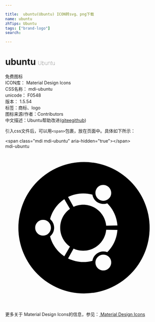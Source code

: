 ```yaml
---

title:  ubuntu(Ubuntu) ICON转svg、png下载
name: ubuntu
zhTips: Ubuntu
tags: ["brand-logo"]
search: 

---
```


# ubuntu  <small style="font-size: 60%;font-weight: 100">Ubuntu</small>


<div class="detail-page">
<p>
<span><span class="badge-success badge">免费图标</span> </span>
<br/>
<span>
ICON库：
<span class="badge-secondary badge">Material Design Icons</span> 
</span>
<br/>
<span>
CSS名称：
<span class="badge-secondary badge">mdi-ubuntu</span> 
</span>
<br/>
<span>
unicode：
<span class="badge-secondary badge">F0548</span> 
<copy-btn content='F0548' btn-title=""></copy-btn>
<copy-btn :content='String.fromCodePoint(parseInt("F0548", 16))' btn-title="复制U"></copy-btn>
</span>
<br/>
<span>
版本：
<span class="badge-secondary badge">1.5.54</span> 
</span><br/><span>标签：<span class="badge-light badge"><router-link to="/tags/brand-logo.html">商标、logo</router-link></span></span>
<br/>
<span>图标来源/作者：<span class="badge-light badge">Contributors</span></span> 
<br/>
<span class="zh-detail">中文描述：<span class="badge-primary badge">Ubuntu</span><span class="help-link"><span>帮助改进</span>(<a href="https://gitee.com/liuwave/icon-helper/edit/master/json/material/ubuntu.json" target="_blank" rel="noopener noreferrer">gitee</a><a href="https://github.com/liuwave/icon-helper/edit/master/json/material/ubuntu.json" target="_blank" rel="noopener noreferrer">github</a></span>)</span><br/>
</p>
</div>
<div class="alert alert-dark">
  <i class="mdi mdi-ubuntu mdi-48px"></i>
  <i class="mdi mdi-ubuntu mdi-36px"></i>
  <i class="mdi mdi-ubuntu mdi-24px"></i>
  <i class="mdi mdi-ubuntu mdi-18px"></i>
</div>
<div>
  <p>引入css文件后，可以用<code>&lt;span&gt;</code>包裹，放在页面中。具体如下所示：    
  </p>
  <div class="alert alert-primary" style="font-size: 14px">
    &lt;span class="mdi mdi-ubuntu" aria-hidden="true"&gt;&lt;/span&gt;
    <copy-btn content='<span class="mdi mdi-ubuntu" aria-hidden="true"></span>'></copy-btn>
  </div>
  <div class="alert alert-secondary">
    <i class="mdi mdi-ubuntu"
    style="font-size: 24px"
    aria-hidden="true"></i> mdi-ubuntu
    <copy-btn content="mdi-ubuntu" btn-title="复制图标名称"></copy-btn>
  </div>
</div>
<div id="svg" class="svg-wrap">
<svg xmlns="http://www.w3.org/2000/svg" viewBox="0 0 24 24"><path d="M22,12A10,10 0 0,1 12,22A10,10 0 0,1 2,12A10,10 0 0,1 12,2A10,10 0 0,1 22,12M14.34,7.74C14.92,8.07 15.65,7.87 16,7.3C16.31,6.73 16.12,6 15.54,5.66C14.97,5.33 14.23,5.5 13.9,6.1C13.57,6.67 13.77,7.41 14.34,7.74M11.88,15.5C11.35,15.5 10.85,15.39 10.41,15.18L9.57,16.68C10.27,17 11.05,17.22 11.88,17.22C12.37,17.22 12.83,17.15 13.28,17.03C13.36,16.54 13.64,16.1 14.1,15.84C14.56,15.57 15.08,15.55 15.54,15.72C16.43,14.85 17,13.66 17.09,12.33L15.38,12.31C15.22,14.1 13.72,15.5 11.88,15.5M11.88,8.5C13.72,8.5 15.22,9.89 15.38,11.69L17.09,11.66C17,10.34 16.43,9.15 15.54,8.28C15.08,8.45 14.55,8.42 14.1,8.16C13.64,7.9 13.36,7.45 13.28,6.97C12.83,6.85 12.37,6.78 11.88,6.78C11.05,6.78 10.27,6.97 9.57,7.32L10.41,8.82C10.85,8.61 11.35,8.5 11.88,8.5M8.37,12C8.37,10.81 8.96,9.76 9.86,9.13L9,7.65C7.94,8.36 7.15,9.43 6.83,10.69C7.21,11 7.45,11.47 7.45,12C7.45,12.53 7.21,13 6.83,13.31C7.15,14.56 7.94,15.64 9,16.34L9.86,14.87C8.96,14.24 8.37,13.19 8.37,12M14.34,16.26C13.77,16.59 13.57,17.32 13.9,17.9C14.23,18.47 14.97,18.67 15.54,18.34C16.12,18 16.31,17.27 16,16.7C15.65,16.12 14.92,15.93 14.34,16.26M5.76,10.8C5.1,10.8 4.56,11.34 4.56,12C4.56,12.66 5.1,13.2 5.76,13.2C6.43,13.2 6.96,12.66 6.96,12C6.96,11.34 6.43,10.8 5.76,10.8Z" /></svg>
</div>
<detail full-name='mdi-ubuntu'></detail>
    
<div><p>更多关于 Material Design Icons的信息，参见：<a target="_blank" href="https://iconhelper.cn/material.html"> Material Design Icons</a>
</p></div>
